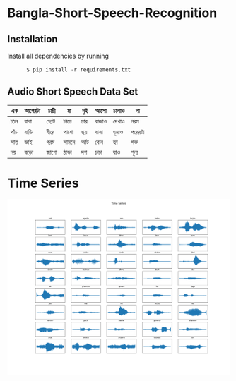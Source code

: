 # Bangla-Short-Speech-Recognition

## Installation
Install all dependencies by running
```python
      $ pip install -r requirements.txt
```

## Audio Short Speech Data Set

| এক | আগেরটা | চাচী | মা | দুই | আসো | চালাও | না |
| ----| ----| ----| ----| ----| ----| ----| ----|
| তিন | বাবা | ছোট | নিচে | চার | বাজাও | দেখাও | নরম |
| পাঁচ | বাড়ি | ধীরে | পাশে | ছয় | বাসা | ঘুমাও | পরেরটা |
| সাত | ভাই | গরম | সামনে | আট | বোন | হ্যা | শক্ত |
| নয় | বড়ো | জাগো | ঠান্ডা | দশ | চাচা | যাও | শূন্য |

<h1>Time Series</h1>
<p align="center"> 
    <a href="https://github.com/jdchy/Bangla-Short-Speech-Recognition" target="time_series">
        <img alt='Plot of Time Series' src='imgs/Time_series.png' width="600" height="400"/>
    </a>
    <br>
</p>
